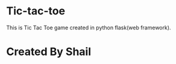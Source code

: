 # Tic-tac-toe
This is Tic Tac Toe game created in python flask(web framework).
<h1>Created By Shail</h1>
